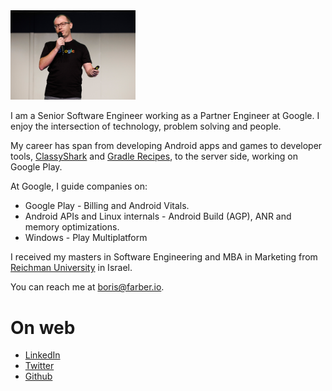 
<img src="img/Header.jpg" width="200"/>

I am a Senior Software Engineer working as a Partner Engineer at Google. I enjoy the intersection
of technology, problem solving and people.

My career has span from developing Android apps and games to
developer tools, [ClassyShark](https://github.com/google/android-classyshark) and [Gradle Recipes](https://github.com/android/gradle-recipes), 
to the server side, working on Google Play.

At Google, I guide companies on: 
* Google Play - Billing and Android Vitals.
* Android APIs and Linux internals - Android Build (AGP), ANR and memory optimizations.
* Windows - Play Multiplatform
 
I received my masters in Software Engineering and MBA in Marketing from [Reichman 
University](https://www.runi.ac.il/en/) in Israel.

You can reach me at <boris@farber.io>.

# On web
* [LinkedIn](https://www.linkedin.com/in/borisfarber/) 
* [Twitter](https://x.com/BorisFarber) 
* [Github](https://github.com/borisf) 
